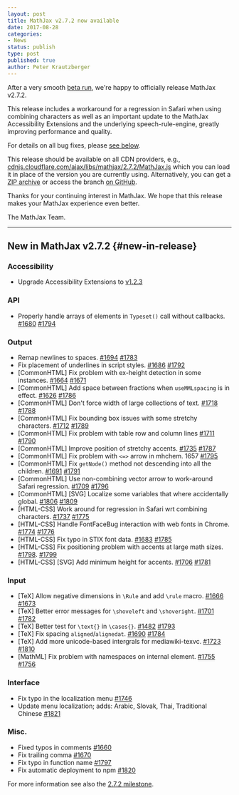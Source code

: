 ```yaml
---
layout: post
title: MathJax v2.7.2 now available
date: 2017-08-28
categories:
- News
status: publish
type: post
published: true
author: Peter Krautzberger
---
```


After a very smooth [beta run](http://www.mathjax.org/mathjax-v2-7-2-beta-now-available/), we're happy to officially release MathJax v2.7.2.

This release includes a workaround for a regression in Safari when using combining characters as well as an important update to the MathJax Accessibility Extensions and the underlying  speech-rule-engine, greatly improving performance and quality.

For details on all bug fixes, please [see below](#new-in-release).

This release should be available on all CDN providers, e.g., [cdnjs.cloudflare.com/ajax/libs/mathjax/2.7.2/MathJax.js](https://cdnjs.cloudflare.com/ajax/libs/mathjax/2.7.2/MathJax.js) which you can load it in place of the version you are currently using. Alternatively, you can get a [ZIP archive](https://github.com/mathjax/MathJax/archive/2.7.2.zip) or access the branch [on GitHub](https://github.com/mathjax/MathJax/tree/2.7.2).

Thanks for your continuing interest in MathJax. We hope that this release makes your MathJax experience even better.

The MathJax Team.

* * * * *

## New in MathJax v2.7.2 {#new-in-release}

<h3>Accessibility</h3>
<ul>
<li>Upgrade Accessibility Extensions to <a href="https://github.com/mathjax/MathJax-a11y/releases/tag/1.2.3">v1.2.3</a></li>
</ul>
<h3>API</h3>
<ul>
<li>Properly handle arrays of elements in <code>Typeset()</code> call without callbacks. <a href="https://github.com/mathjax/MathJax/issues/1680">#1680</a> <a href="https://github.com/mathjax/MathJax/pull/1794">#1794</a></li>
</ul>
<h3>Output</h3>
<ul>
<li>Remap newlines to spaces. <a href="https://github.com/mathjax/MathJax/issues/1694">#1694</a> <a href="https://github.com/mathjax/MathJax/pull/1783">#1783</a></li>
<li>Fix placement of underlines in script styles. <a href="https://github.com/mathjax/MathJax/issues/1686">#1686</a> <a href="https://github.com/mathjax/MathJax/pull/1792">#1792</a></li>
<li>[CommonHTML] Fix problem with ex-height detection in some instances. <a href="https://github.com/mathjax/MathJax/issues/1664">#1664</a> <a href="https://github.com/mathjax/MathJax/pull/1671">#1671</a></li>
<li>[CommonHTML] Add space between fractions when <code>useMMLspacing</code> is in effect. <a href="https://github.com/mathjax/MathJax/issues/1626">#1626</a> <a href="https://github.com/mathjax/MathJax/pull/1786">#1786</a></li>
<li>[CommonHTML] Don't force width of large collections of text. <a href="https://github.com/mathjax/MathJax/issues/1718">#1718</a> <a href="https://github.com/mathjax/MathJax/pull/1788">#1788</a></li>
<li>[CommonHTML] Fix bounding box issues with some stretchy characters. <a href="https://github.com/mathjax/MathJax/issues/1712">#1712</a> <a href="https://github.com/mathjax/MathJax/pull/1789" data-url="https://github.com/mathjax/MathJax/issues/1789">#1789</a></li>
<li>[CommonHTML] Fix problem with table row and column lines <a href="https://github.com/mathjax/MathJax/issues/1711">#1711</a> <a href="https://github.com/mathjax/MathJax/pull/1790">#1790</a></li>
<li>[CommonHTML] Improve position of stretchy accents. <a href="https://github.com/mathjax/MathJax/issues/1735">#1735</a> <a href="https://github.com/mathjax/MathJax/pull/1787">#1787</a></li>
<li>[CommonHTML] Fix problem with <code>&lt;=&gt;</code> arrow in mhchem. 1657 <a href="https://github.com/mathjax/MathJax/pull/1795">#1795</a></li>
<li>[CommonHTML] Fix <code>getNode()</code> method not descending into all the children. <a href="https://github.com/mathjax/MathJax/issues/1691">#1691</a> <a href="https://github.com/mathjax/MathJax/pull/1791">#1791</a></li>
<li>[CommonHTML] Use non-combining vector arrow to work-around Safari regression. <a href="https://github.com/mathjax/MathJax/issues/1709" >#1709</a> <a href="https://github.com/mathjax/MathJax/pull/1796" >#1796</a></li>
<li>[CommonHTML] [SVG] Localize some variables that where accidentally global. <a href="https://github.com/mathjax/MathJax/issues/1806" >#1806</a> <a href="https://github.com/mathjax/MathJax/pull/1809" >#1809</a></li>
<li>[HTML-CSS] Work around for regression in Safari wrt combining characters. <a href="https://github.com/mathjax/MathJax/issues/1737" >#1737</a> <a href="https://github.com/mathjax/MathJax/pull/1775" >#1775</a></li>
<li>[HTML-CSS] Handle FontFaceBug interaction with web fonts in Chrome. <a href="https://github.com/mathjax/MathJax/issues/1774" >#1774</a> <a href="https://github.com/mathjax/MathJax/pull/1776" >#1776</a></li>
<li>[HTML-CSS] Fix typo in STIX font data. <a href="https://github.com/mathjax/MathJax/issues/1683" >#1683</a> <a href="https://github.com/mathjax/MathJax/pull/1785" >#1785</a></li>
<li>[HTML-CSS] Fix positioning problem with accents at large math sizes. <a href="https://github.com/mathjax/MathJax/issues/1798" >#1798</a>. <a href="https://github.com/mathjax/MathJax/pull/1799" >#1799</a></li>
<li>[HTML-CSS] [SVG] Add minimum height for accents. <a href="https://github.com/mathjax/MathJax/issues/1706" >#1706</a> <a href="https://github.com/mathjax/MathJax/pull/1781" >#1781</a></li>
</ul>
<h3>Input</h3>
<ul>
<li>[TeX] Allow negative dimensions in <code>\Rule</code> and add <code>\rule</code> macro. <a href="https://github.com/mathjax/MathJax/issues/1666" >#1666</a> <a href="https://github.com/mathjax/MathJax/pull/1673" >#1673</a></li>
<li>[TeX] Better error messages for <code>\shoveleft</code> and <code>\shoveright</code>. <a href="https://github.com/mathjax/MathJax/issues/1701" >#1701</a> <a href="https://github.com/mathjax/MathJax/pull/1782" >#1782</a></li>
<li>[TeX] Better test for <code>\text{}</code> in <code>\cases{}</code>. <a href="https://github.com/mathjax/MathJax/issues/1482" >#1482</a> <a href="https://github.com/mathjax/MathJax/pull/1793" >#1793</a></li>
<li>[TeX] Fix spacing <code>aligned</code>/<code>alignedat</code>. <a href="https://github.com/mathjax/MathJax/issues/1690">#1690</a> <a href="https://github.com/mathjax/MathJax/pull/1784">#1784</a></li>
<li>[TeX] Add more unicode-based intergrals for mediawiki-texvc. <a href="https://github.com/mathjax/MathJax/pull/1723">#1723</a> <a href="https://github.com/mathjax/MathJax/pull/1810">#1810</a></li>
<li>[MathML] Fix problem with namespaces on internal element. <a href="https://github.com/mathjax/MathJax/issues/1755">#1755</a> <a href="https://github.com/mathjax/MathJax/pull/1756">#1756</a></li>
</ul>
<h3>Interface</h3>
<ul>
<li>Fix typo in the localization menu <a href="https://github.com/mathjax/MathJax/issues/1746">#1746</a></li>
<li>Update menu localization; adds: Arabic, Slovak, Thai, Traditional Chinese <a href="https://github.com/mathjax/MathJax/issues/1821">#1821</a></li>
</ul>
<h3>Misc.</h3>
<ul>
<li>Fixed typos in comments <a href="https://github.com/mathjax/MathJax/pull/1660" >#1660</a></li>
<li>Fix trailing comma <a href="https://github.com/mathjax/MathJax/issues/1670">#1670</a></li>
<li>Fix typo in function name <a href="https://github.com/mathjax/MathJax/pull/1797">#1797</a></li>
<li>Fix automatic deployment to npm <a href="https://github.com/mathjax/MathJax/pull/1820">#1820</a></li>
</ul>

For more information see also the [2.7.2 milestone](https://github.com/mathjax/MathJax/milestone/16?closed=1).
